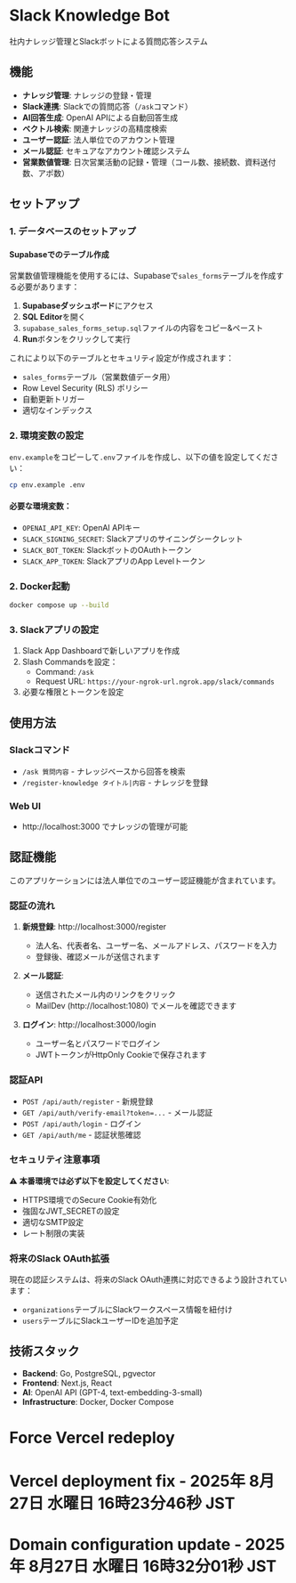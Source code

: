 # Slack Knowledge Bot

社内ナレッジ管理とSlackボットによる質問応答システム

## 機能

- **ナレッジ管理**: ナレッジの登録・管理
- **Slack連携**: Slackでの質問応答（`/ask`コマンド）
- **AI回答生成**: OpenAI APIによる自動回答生成
- **ベクトル検索**: 関連ナレッジの高精度検索
- **ユーザー認証**: 法人単位でのアカウント管理
- **メール認証**: セキュアなアカウント確認システム
- **営業数値管理**: 日次営業活動の記録・管理（コール数、接続数、資料送付数、アポ数）

## セットアップ

### 1. データベースのセットアップ

#### Supabaseでのテーブル作成

営業数値管理機能を使用するには、Supabaseで`sales_forms`テーブルを作成する必要があります：

1. **Supabaseダッシュボード**にアクセス
2. **SQL Editor**を開く
3. `supabase_sales_forms_setup.sql`ファイルの内容をコピー&ペースト
4. **Run**ボタンをクリックして実行

これにより以下のテーブルとセキュリティ設定が作成されます：
- `sales_forms`テーブル（営業数値データ用）
- Row Level Security (RLS) ポリシー
- 自動更新トリガー
- 適切なインデックス

### 2. 環境変数の設定

`env.example`をコピーして`.env`ファイルを作成し、以下の値を設定してください：

```bash
cp env.example .env
```

#### 必要な環境変数：

- `OPENAI_API_KEY`: OpenAI APIキー
- `SLACK_SIGNING_SECRET`: Slackアプリのサイニングシークレット
- `SLACK_BOT_TOKEN`: SlackボットのOAuthトークン
- `SLACK_APP_TOKEN`: SlackアプリのApp Levelトークン

### 2. Docker起動

```bash
docker compose up --build
```

### 3. Slackアプリの設定

1. Slack App Dashboardで新しいアプリを作成
2. Slash Commandsを設定：
   - Command: `/ask`
   - Request URL: `https://your-ngrok-url.ngrok.app/slack/commands`
3. 必要な権限とトークンを設定

## 使用方法

### Slackコマンド

- `/ask 質問内容` - ナレッジベースから回答を検索
- `/register-knowledge タイトル|内容` - ナレッジを登録

### Web UI

- http://localhost:3000 でナレッジの管理が可能

## 認証機能

このアプリケーションには法人単位でのユーザー認証機能が含まれています。

### 認証の流れ

1. **新規登録**: http://localhost:3000/register
   - 法人名、代表者名、ユーザー名、メールアドレス、パスワードを入力
   - 登録後、確認メールが送信されます

2. **メール認証**: 
   - 送信されたメール内のリンクをクリック
   - MailDev (http://localhost:1080) でメールを確認できます

3. **ログイン**: http://localhost:3000/login
   - ユーザー名とパスワードでログイン
   - JWTトークンがHttpOnly Cookieで保存されます

### 認証API

- `POST /api/auth/register` - 新規登録
- `GET /api/auth/verify-email?token=...` - メール認証
- `POST /api/auth/login` - ログイン
- `GET /api/auth/me` - 認証状態確認

### セキュリティ注意事項

⚠️ **本番環境では必ず以下を設定してください**:
- HTTPS環境でのSecure Cookie有効化
- 強固なJWT_SECRETの設定
- 適切なSMTP設定
- レート制限の実装

### 将来のSlack OAuth拡張

現在の認証システムは、将来のSlack OAuth連携に対応できるよう設計されています：
- `organizations`テーブルにSlackワークスペース情報を紐付け
- `users`テーブルにSlackユーザーIDを追加予定

## 技術スタック

- **Backend**: Go, PostgreSQL, pgvector
- **Frontend**: Next.js, React
- **AI**: OpenAI API (GPT-4, text-embedding-3-small)
- **Infrastructure**: Docker, Docker Compose
# Force Vercel redeploy
# Vercel deployment fix - 2025年 8月27日 水曜日 16時23分46秒 JST
# Domain configuration update - 2025年 8月27日 水曜日 16時32分01秒 JST
